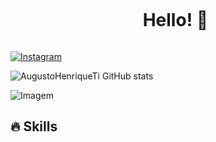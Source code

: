 <!--título-->
<div id="user-content-toc">
  <ul align="center">
    <summary><h1 style="display: inline-block">Hello! 👋</h1></summary>
</div>

<!-- Presentation -->

<!-- Dropdown -->

<!-- Links -->

[![Instagram](https://img.shields.io/badge/Instagram-E4405F?style=for-the-badge&logo=instagram&logoColor=white
)](https://www.instagram.com/augustohcg?igsh=MWpwbDNpMGZjZ2NubQ==)

<!-- GithubStats -->
![AugustoHenriqueTi GitHub stats](https://github-readme-stats.vercel.app/api?username=augustohenriqueti&show_icons=true&theme=onedark)

<!-- Portfolio -->

<!-- GIF -->
<p align="left">
  <img align="center" src="https://github.com/AugustoHenriqueTi/AugustoHenriqueTi/assets/77739311/4e9f41af-6b57-49a7-b15a-74322e96b4d7" alt="Imagem">
</p>

## 🔥 Skills
